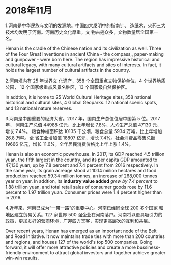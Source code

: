 # 2018年11月

1.河南是中华民族与文明的发源地。中国四大发明中的指南针、 造纸术、火药三大技术均发明于河南。河南历史文化厚重，文 物古迹众多，文物数量居全国第一名。

Henan is the cradle of the Chinese nation and its civilization as well. Three of the Four Great Inventions in ancient China - the compass,, paper-making and gunpower - were born here. The region has impressive historical and cultural legacy, with many cultural artifacts and sites of interests. In fact, it holds the largest number of cultural artifacts in the country.

2.河南境内有 25 年世界文 化遗产，358 个全国重点文物保护单位，4 个世界地质公园， 12 个国家级重点风景名胜区，13 个国家级自然保护区。

In addtion, it is home to 25 World Cultural Heritage sites, 358 national historical and cultural sites, 4 Global Geoparks. 12 national scenic spots, and 13 national nature reserves.

3.河南是中国重要的经济大省。2017 年，国内生产总值位居中国第 5 位。2017 年， 河南生产总值 44988 亿元，比上年增长 7.8%，人均生产总值 47130 元，增长 7.4%。 粮食种植面积达 10135 千公顷，粮食总量 5934 万吨，比上年增加 26.8 万吨。全 省工业增加值 18807 亿元，增长 7.4%。社会消费品零售总额 19666 亿元，增长 11.6%。全年居民消费价格比上年上涨 1.4%。

Henan is also an economic powerhouse. In 2017, its GDP reached 4.5 trillion yuan, the fifth largest in the country, and its per capita GDP amounted to 47,130 yuan, up by 7.8 percent and  7.4 percent from 2016 respectively. In the same year,  its grain acreage stood at 10.14 miilion hectares and food production reached 59.34 million tonnes, an increase of 268,000 tonnes year on year. In addtion, its **industry value added** *grew by 7.4 percent* to 1.88 trillion yuan, and total retail sales of consumer goods rose by 11.6 percent to 1.97 trillion yuan. Consumer prices were 1.4 percent higher than in 2016.

4.近年来，河南已成为“一带一路”的重要中心。河南已经同全球 200 多个国家 和地区建立贸易关系。127 家世界 500 强企业在河南落户。河南将以更具吸引力的 政策，更加友好的营商环境，广迎四方宾客，实现更高层次的互利和共赢。

Over recent years, Henan has emerged as an important node of the Belt and Road Initiative. It now maintains trade ties with more than 200 countries and regions, and houses 127 of the world's top 500 companies. Going forward, it will offer more attractive policies and create a more bussiness-friendly environment to attract global investors and together achieve greater win-win results.